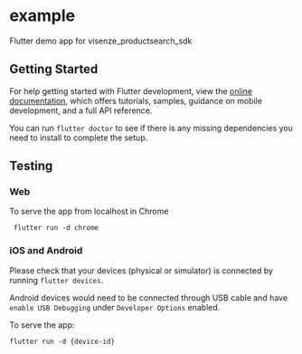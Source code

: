 # example

Flutter demo app for visenze_productsearch_sdk

## Getting Started

For help getting started with Flutter development, view the
[online documentation](https://docs.flutter.dev/), which offers tutorials,
samples, guidance on mobile development, and a full API reference.

You can run `flutter doctor` to see if there is any missing dependencies you need to install to complete the setup.

## Testing

### Web

To serve the app from localhost in Chrome

```
 flutter run -d chrome
```

### iOS and Android

Please check that your devices (physical or simulator) is connected by running `flutter devices`.

Android devices would need to be connected through USB cable and have `enable USB Debugging` under `Developer Options` enabled.

To serve the app:

```
flutter run -d {device-id}
```
